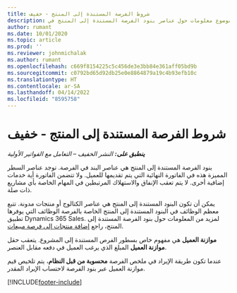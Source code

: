 ```yaml
---
title: شروط الفرصة المستندة إلى المنتج - خفيف
description: يوفر هذا الموضوع معلومات حول عناصر بنود الفرصة المستندة إلى المنتج في Project Operations.
author: rumant
ms.date: 10/01/2020
ms.topic: article
ms.prod: ''
ms.reviewer: johnmichalak
ms.author: rumant
ms.openlocfilehash: c669f8154225c5c456de3e3bb84e361aff05bd9b
ms.sourcegitcommit: c0792bd65d92db25e0e8864879a19c4b93efb10c
ms.translationtype: HT
ms.contentlocale: ar-SA
ms.lasthandoff: 04/14/2022
ms.locfileid: "8595758"
---
```

# <a name="product-based-opportunity-lines---lite"></a>شروط الفرصة المستندة إلى المنتج - خفيف

_**ينطبق على:** النشر الخفيف – التعامل مع الفواتير الأولية_

بنود الفرصة المستندة إلى المنتج هي عناصر البند في الفرصة. توجد عناصر السطر المميزة هذه في الفاتورة النهائية التي يتم تقديمها للعميل. ولا تتضمن الفاتورة أية خدمات إضافية أخرى. لا يتم تعقب الإنفاق والاستهلاك المرتبطين في المهام الخاصة بأي مشاريع ذات صلة.

يمكن أن تكون البنود المستندة إلى المنتج هي عناصر الكتالوج أو منتجات مدونة. تتبع معظم الوظائف في البنود المستندة إلى المنتج الخاصة بالفرصة الوظائف التي يوفرها تطبيق Dynamics 365 Sales. لمزيد من المعلومات حول بنود الفرصة المستندة إلى المنتج، راجع [إضافة منتجات إلى فرصة مبيعات](/dynamics365/sales-enterprise/add-products-opportunity).

**موازنة العميل** هي مفهوم خاص بسطور الفرص المستندة إلى المشروع. يتعقب حقل **موازنة العميل** المبلغ الذي يرغب العميل في دفعه مقابل العنصر.

عندما تكون طريقة الإيراد في ملخص الفرصة **محسوبة من قبل النظام**، يتم تلخيص قيم موازنة العميل عبر بنود الفرصة لاحتساب الإيراد المقدر. 



[!INCLUDE[footer-include](../../includes/footer-banner.md)]